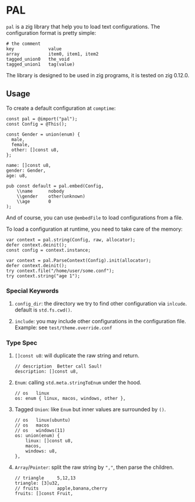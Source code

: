 # PAL

`pal` is a zig library that help you to load text configurations.
The configuration format is pretty simple:

```
# the comment
key             value
array           item0, item1, item2
tagged_union0   the_void
tagged_union1   tag(value)
```

The library is designed to be used in zig programs, it is tested on zig 0.12.0.

## Usage

To create a default configuration at `comptime`:
```zig
const pal = @import("pal");
const Config = @This();

const Gender = union(enum) {
  male,
  female,
  other: []const u8,
};

name: []const u8,
gender: Gender,
age: u8,

pub const default = pal.embed(Config,
    \\name      nobody
    \\gender    other(unknown)
    \\age       0
);
```
And of course, you can use `@embedFile` to load configurations from a file.

To load a configuration at runtime, you need to take care of the memory:
```zig
var context = pal.string(Config, raw, allocator);
defer context.deinit();
const config = context.instance;

var context = pal.ParseContext(Config).init(allocator);
defer context.deinit();
try context.file("/home/user/some.conf");
try context.string("age 1");
```

### Special Keywords

1. `config_dir`: the directory we try to find other configuration via `inlcude`.
default is `std.fs.cwd()`.

2. `include`: you may include other configurations in the configuration file.
Example: see `test/theme.override.conf`

### Type Spec

1. `[]const u8`: will duplicate the raw string and return.
    ```zig
    // description  Better call Saul!
    description: []const u8,
    ```

2. `Enum`: calling `std.meta.stringToEnum` under the hood.
    ```zig
    // os   linux
    os: enum { linux, macos, windows, other },
    ```
3. Tagged `Union`: like `Enum` but inner values are surrounded by `()`.
    ```zig
    // os   linux(ubuntu)
    // os   macos
    // os   windows(11)
    os: union(enum) {
        linux: []const u8,
        macos,
        windows: u8,
    },
    ```

4. `Array`/`Pointer`: split the raw string by `","`, then parse the children.
    ```zig
    // triangle     5,12,13
    triangle: [3]u32,
    // fruits       apple,banana,cherry
    fruits: []const Fruit,
    ```
